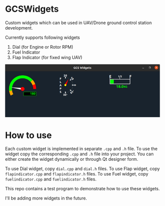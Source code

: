 # GCSWidgets
Custom widgets which can be used in UAV/Drone ground control station development.

Currently supports following widgets
1. Dial (for Engine or Rotor RPM)
2. Fuel Indicator
3. Flap Indicator (for fixed wing UAV)

![Widgets](widgets.png)

How to use
==========
Each custom widget is implemented in separate `.cpp` and `.h` file. To use the widget copy the corresponding `.cpp` and `.h` file into your project. You can either create the widget dynamically or through Qt designer form.

To use Dial widget, copy `dial.cpp` and `dial.h` files.
To use Flap widget, copy `flapindicator.cpp` and `flapindicator.h` files.
To use Fuel widget, copy `fuelindicator.cpp` and `fuelindicator.h` files.

This repo contains a test program to demonstrate how to use these widgets.

I'll be adding more widgets in the future.